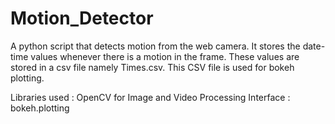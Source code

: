 # Motion_Detector
A python script that detects motion from the web camera. It stores the date-time values whenever there is a motion in the frame.
These values are stored in a csv file namely Times.csv.
This CSV file is used for bokeh plotting.

Libraries used :  OpenCV for Image and Video Processing
Interface : bokeh.plotting 
